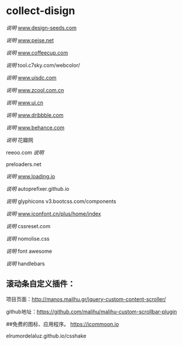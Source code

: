 # collect-disign
*说明*
www.design-seeds.com

*说明*
www.peise.net

*说明*
www.coffeecup.com

*说明*
tool.c7sky.com/webcolor/

*说明*
www.uisdc.com

*说明*
www.zcool.com.cn

*说明*
www.ui.cn

*说明*
www.dribbble.com

*说明*
www.behance.com

*说明*
花瓣网

reeoo.com
*说明*

preloaders.net

*说明*
www.loading.io

*说明*
autoprefixer.github.io

*说明*
glyphicons   v3.bootcss.com/components

*说明*
www.iconfont.cn/plus/home/index

*说明*
cssreset.com

*说明*
nomolise.css

*说明*
font awesome

*说明*
handlebars

## 滚动条自定义插件：

项目页面：http://manos.mailhu.gr/jquery-custom-content-scroller/

github地址：https://github.com/malihu/malihu-custom-scrollbar-plugin

##免费的图标、应用程序。
https://icommoon.io

elrumordelaluz.github.io/csshake
